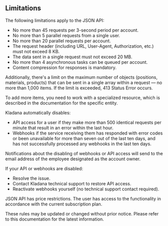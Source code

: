 ## Limitations

The following limitations apply to the JSON API:

- No more than 45 requests per 3-second period per account.
- No more than 5 parallel requests from a single user.
- No more than 20 parallel requests per account.
- The request header (including URL, User-Agent, Authorization, etc.) must not exceed 8 KB.
- The data sent in a single request must not exceed 20 MB.
- No more than 4 asynchronous tasks can be queued per account.
- Content compression for responses is mandatory.

Additionally, there's a limit on the maximum number of objects (positions, materials, products) that can be sent in a single array within a request — no more than 1,000 items. If the limit is exceeded, 413 Status Error occurs. 

To add more items, you need to work with a specialized resource, which is described in the documentation for the specific entity.

Kladana automatically disables:

- API access for a user if they make more than 500 identical requests per minute that result in an error within the last hour.
- Webhooks if the service receiving them has responded with error codes or been unavailable for more than seven out of the last ten days, and has not successfully processed any webhooks in the last ten days.

Notifications about the disabling of webhooks or API access will send to the email address of the employee designated as the account owner.

If your API or webhooks are disabled:

- Resolve the issue.
- Contact Kladana technical support to restore API access.
- Reactivate webhooks yourself (no technical support contact required).

JSON API has price restrictions. The user has access to the functionality in accordance with the current subscription plan.

These rules may be updated or changed without prior notice. Please refer to this documentation for the latest information.
